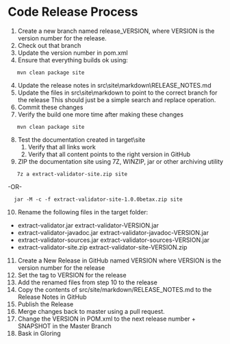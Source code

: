 # Code Release Process
1. Create a new branch named release_VERSION, where VERSION is the version number for the release.
2. Check out that branch
3. Update the version number in pom.xml
3. Ensure that everything builds ok using:
```
   mvn clean package site
```
4. Update the release notes in src\site\markdown\RELEASE_NOTES.md
5. Update the files in src\site\markdown to point to the correct branch for the release
   This should just be a simple search and replace operation.
6. Commit these changes
7. Verify the build one more time after making these changes
```
   mvn clean package site
```
8. Test the documentation created in target\site
   1. Verify that all links work
   2. Verify that all content points to the right version in GitHub
9. ZIP the documentation site using 7Z, WINZIP, jar or other archiving utility
```
   7z a extract-validator-site.zip site
```
 -OR-
```
  jar -M -c -f extract-validator-site-1.0.0betax.zip site
```
10. Rename the following files in the target folder:
* extract-validator.jar extract-validator-VERSION.jar
* extract-validator-javadoc.jar extract-validator-javadoc-VERSION.jar
* extract-validator-sources.jar extract-validator-sources-VERSION.jar
* extract-validator-site.zip extract-validator-site-VERSION.zip

11. Create a New Release in GitHub named VERSION where VERSION is the version number for the release
12. Set the tag to VERSION for the release
13. Add the renamed files from step 10 to the release
14. Copy the contents of src/site/markdown/RELEASE_NOTES.md to the Release Notes in GitHub
15. Publish the Release
16. Merge changes back to master using a pull request.
17. Change the VERSION in POM.xml to the next release number + SNAPSHOT in the Master Branch
18. Bask in Gloring


